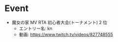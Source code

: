 # Event

- 魔女の家 MV RTA 初心者大会(トーナメント) 2 位
  - エントリー名: kn
  - 動画: https://www.twitch.tv/videos/827748555
